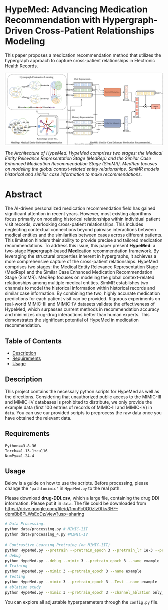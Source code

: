 # HypeMed: Advancing Medication Recommendation with Hypergraph-Driven Cross-Patient Relationships Modeling
This paper proposes a medication recommendation method that utilizes the hypergraph approach to capture cross-patient relationships in Electronic Health Records.

![HypeMed](./assets/HypeMed.svg "Magic Gardens")
<!-- *The Architecture of HypeMed. The proposed HypeMed model consists of two main modules: the Medical Entity Hypergraph Contrastive Learning Module (MHCL) and the Relationship Enhanced Medication Prediction Module (REMP). MHCL is responsible for learning contextual representations of medical entities using hypergraph contrastive learning. REMP combines representations from multiple channels and utilizes a vector dot predictor to make medication recommendations.* -->

*The Architecture of HypeMed. HypeMed comprises two stages: the Medical Entity Relevance Representation Stage (MedRep) and the Similar Case Enhanced Medication Recommendation Stage (SimMR). MedRep focuses on modeling the global context-related entity relationships. SimMR models historical and similar case information to make recommendations.*

[//]: # (HypeMed is an innovative framework designed for medication recommendations by capturing intricate relationships within Electronic Health Records &#40;EHRs&#41;. Leveraging hypergraph contrastive learning, HypeMed considers patient history, medical entity interactions, and prescription patterns across different levels, resulting in highly accurate and balanced medication recommendations. It strikes a fine balance between precision and mitigating medication-related risks, thus enhancing patient safety and treatment efficacy.)

# Abstract
The AI-driven personalized medication recommendation field has gained significant attention in recent years. However, most existing algorithms focus primarily on modeling historical relationships within individual patient visit records, overlooking cross-patient relationships. This includes neglecting contextual connections beyond pairwise interactions between medical entities and the similarities between cases across different patients. This limitation hinders their ability to provide precise and tailored medication recommendations. To address this issue, this paper present **HypeMed**: a two-stage **Hype**rgraph-based **Med**ication recommendation framework. By leveraging the structural properties inherent in hypergraphs, it achieves a more comprehensive capture of the cross-patient relationships. HypeMed comprises two stages: the Medical Entity Relevance Representation Stage (MedRep) and the Similar Case Enhanced Medication Recommendation Stage (SimMR). MedRep focuses on modeling the global context-related relationships among multiple medical entities. SimMR establishes two channels to model the historical information within historical records and similar case information. By combining the two, highly accurate medication predictions for each patient visit can be provided. Rigorous experiments on real-world MIMIC-III and MIMIC-IV datasets validate the effectiveness of HypeMed, which surpasses current methods in recommendation accuracy and minimizes drug-drug interactions better than human experts. This demonstrates the significant potential of HypeMed in medication recommendation.

## Table of Contents
- [Description](#description)
- [Requirements](#requirements)
- [Usage](#usage)

## Description
This project contains the necessary python scripts for HypeMed as well as the directions. 
Considering that unauthorized public access to the MIMIC-III and MIMIC-IV databases is prohibited to distribute, we only provide the example data (first 100 entries of records of MIMIC-III and MIMIC-IV) in `data`. You can use our provided scripts to preprocess the raw data once you have obtained the relevant data.

## Requirements
```text
Python==3.8.36
Torch==1.13.1+cu116
NumPy==1.24.4
```

## Usage
<!-- We follow the preprossing procedures of [SafeDrug](https://github.com/ycq091044/SafeDrug/tree/archived). -->

Below is a guide on how to use the scripts. Before processing, please change the `'pathtomimic'` in `HypeMed.py` to the real path.

Please download **drug-DDI.csv**, which a large file, containing the drug DDI information. Please put it in `data`. The file could be downloaded from https://drive.google.com/file/d/1mnPc0O0ztz0fkv3HF-dpmBb8PLWsEoDz/view?usp=sharing

```bash
# Data Processing.
python data/processing.py # MIMIC-III
python data/processing_4.py #MIMIC-IV

# Contrastive Learning Pretraing (on MIMIC-III)
python HypeMed.py --pretrain --pretrain_epoch 3 --pretrain_lr 1e-3 --pretrian_weight_decay 1e-5 --mimic 3 --name example
# debug 
python HypeMed.py --debug --mimic 3 --pretrain_epoch 3 --name example
# Training
python HypeMed.py --mimic 3 --pretrain_epoch 3 --name example
# Testing
python HypeMed.py --mimic 3 --pretrain_epoch 3 --Test --name example
# ablation study
python HypeMed.py --mimic 3 --pretrain_epoch 3 --channel_ablation only_his --name example
```
You can explore all adjustable hyperparameters through the `config.py` file.
